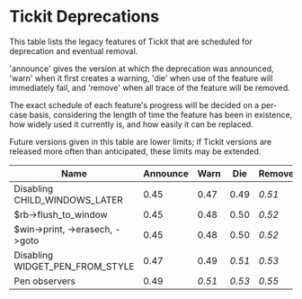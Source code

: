 # Tickit Deprecations

This table lists the legacy features of Tickit that are scheduled for deprecation and eventual removal.

'announce' gives the version at which the deprecation was announced, 'warn' when it first creates a warning, 'die' when use of the feature will immediately fail, and 'remove' when all trace of the feature will be removed.

The exact schedule of each feature's progress will be decided on a per-case basis, considering the length of time the feature has been in existence, how widely used it currently is, and how easily it can be replaced.

Future versions given in this table are lower limits; if Tickit versions are released more often than anticipated, these limits may be extended.

| Name                             | Announce | Warn   | Die    | Remove |
|----------------------------------|----------|--------|--------|--------|
| Disabling CHILD_WINDOWS_LATER    |  0.45    |  0.47  |  0.49  | *0.51* |
| $rb->flush_to_window             |  0.45    |  0.48  |  0.50  | *0.52* |
| $win->print, ->erasech, ->goto   |  0.45    |  0.48  |  0.50  | *0.52* |
| Disabling WIDGET_PEN_FROM_STYLE  |  0.47    |  0.49  | *0.51* | *0.53* |
| Pen observers                    |  0.49    | *0.51* | *0.53* | *0.55* |
